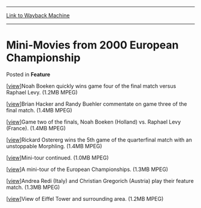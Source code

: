 
---
[Link to Wayback Machine](https://web.archive.org/web/20211130104347/https://magic.wizards.com/en/articles/archive/feature/mini-movies-2000-european-championship-2000-01-01)

[_metadata_:wayback_url]:- "https://magic.wizards.com/en/articles/archive/feature/mini-movies-2000-european-championship-2000-01-01"
[_metadata_:wayback_raw_url]:- "https://web.archive.org/web/20211130104347id_/https://magic.wizards.com/en/articles/archive/feature/mini-movies-2000-european-championship-2000-01-01"
[_metadata_:wayback_capture_timestamp]:- "2021-11-30 10:43:47+00:00"
[_metadata_:description]:- "[view]Noah Boeken quickly wins game four of the final match versus Raphael Levy. (1.2MB MPEG) [view]Brian Hacker and Randy Buehler commentate on game three of the final match. (1.4MB MPEG) [view]Game two of the finals, Noah Boeken (Holland) vs. Raphael Levy (France). (1.4MB MPEG) [view]Rickard Ostererg wins the 5th game of the quarterfinal match with an unstoppable Morphling."
[_metadata_:generator]:- "Drupal 7 (http://drupal.org)"
---


Mini-Movies from 2000 European Championship
===========================================



 Posted in **Feature**












[[view](http://magic.wizards.com/sites/mtg/files/image_legacy_migration/sideboard/EURO00/images/Movie8.mpg "Noah Boeken quickly wins game four of the final match versus Raphael Levy.  (1.2MB MPEG)")]Noah Boeken quickly wins game four of the final match versus Raphael Levy. (1.2MB MPEG)


[[view](http://magic.wizards.com/sites/mtg/files/image_legacy_migration/sideboard/EURO00/images/Movie7.mpg "Brian Hacker and Randy Buehler commentate on game three of the final match.  (1.4MB MPEG)")]Brian Hacker and Randy Buehler commentate on game three of the final match. (1.4MB MPEG)


[[view](http://magic.wizards.com/sites/mtg/files/image_legacy_migration/sideboard/EURO00/images/Movie6.mpg "Game two of the finals, Noah Boeken (Holland) vs. Raphael Levy (France).  (1.4MB MPEG)")]Game two of the finals, Noah Boeken (Holland) vs. Raphael Levy (France). (1.4MB MPEG)


[[view](http://magic.wizards.com/sites/mtg/files/image_legacy_migration/sideboard/EURO00/images/Movie5.mpg "Rickard Ostererg wins the 5th game of the quarterfinal match with an unstoppable Morphling. (1.4MB MPEG)")]Rickard Ostererg wins the 5th game of the quarterfinal match with an unstoppable Morphling. (1.4MB MPEG)


[[view](http://magic.wizards.com/sites/mtg/files/image_legacy_migration/sideboard/EURO00/images/Movie4.mpg "Mini-tour continued. (1.0MB MPEG)")]Mini-tour continued. (1.0MB MPEG)


[[view](http://magic.wizards.com/sites/mtg/files/image_legacy_migration/sideboard/EURO00/images/Movie3.mpg "A mini-tour of the European Championships. (1.3MB MPEG)")]A mini-tour of the European Championships. (1.3MB MPEG)


[[view](http://magic.wizards.com/sites/mtg/files/image_legacy_migration/sideboard/EURO00/images/Movie2.mpg "Andrea Redi (Italy) and Christian Gregorich (Austria) play their feature match. (1.3MB MPEG)")]Andrea Redi (Italy) and Christian Gregorich (Austria) play their feature match. (1.3MB MPEG)


[[view](http://magic.wizards.com/sites/mtg/files/image_legacy_migration/sideboard/EURO00/images/Movie1.mpg "View of Eiffel Tower and surrounding area. (1.2MB MPEG)")]View of Eiffel Tower and surrounding area. (1.2MB MPEG)








